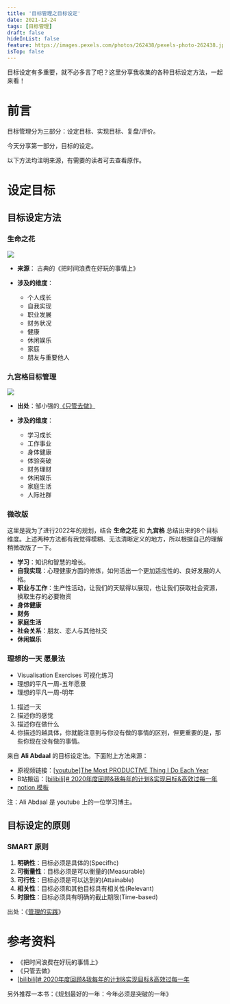 ```yaml
---
title: '目标管理之目标设定'
date: 2021-12-24
tags: [目标管理]
draft: false
hideInList: false
feature: https://images.pexels.com/photos/262438/pexels-photo-262438.jpeg
isTop: false
---
```

目标设定有多重要，就不必多言了吧？这里分享我收集的各种目标设定方法，一起来看！

<!--more-->


# 前言


目标管理分为三部分：设定目标、实现目标、复盘/评价。

今天分享第一部分，目标的设定。

以下方法均注明来源，有需要的读者可去查看原作。

# 设定目标

## 目标设定方法

### 生命之花

![](https://s2.loli.net/2021/12/24/NZpcM79g4eoBEjR.png)

- **来源**： 古典的《把时间浪费在好玩的事情上》

- **涉及的维度**：
	- 个人成长
	- 自我实现
	- 职业发展
	- 财务状况
	- 健康
	- 休闲娱乐
	- 家庭
	- 朋友与重要他人


### 九宫格目标管理

![](https://pic3.zhimg.com/80/v2-7481216eaf5e0f48ca661eb391243d2e_720w.jpg)

- **出处**：邹小强的[《只管去做》](https://baike.baidu.com/item/%E5%8F%AA%E7%AE%A1%E5%8E%BB%E5%81%9A/22249453?fr=aladdin)

- **涉及的维度**：
	- 学习成长
	- 工作事业
	- 身体健康
	- 体验突破
	- 财务理财
	- 休闲娱乐
	- 家庭生活
	- 人际社群

### 微改版

这里是我为了进行2022年的规划，结合 **生命之花** 和 **九宫格** 总结出来的8个目标维度。上述两种方法都有我觉得模糊、无法清晰定义的地方，所以根据自己的理解稍微改版了一下。

- **学习**：知识和智慧的增长。
- **自我实现**：心理健康方面的修炼，如何活出一个更加适应性的、良好发展的人格。
- **职业与工作**：生产性活动，让我们的天赋得以展现，也让我们获取社会资源，换取生存的必要物资
- **身体健康**
- **财务**
- **家庭生活**
- **社会关系**：朋友、恋人与其他社交
- **休闲娱乐**


### 理想的一天 愿景法


- Visualisation Exercises 可视化练习
- 理想的平凡一周-五年愿景
- 理想的平凡一周-明年

1. 描述一天
2. 描述你的感觉
3. 描述你在做什么
4. 你描述的越具体，你就能注意到与你没有做的事情的区别，但更重要的是，那些你现在没有做的事情。



来自 **Ali Abdaal** 的目标设定法。下面附上方法来源：

- 原视频链接：[[youtube]The Most PRODUCTIVE Thing I Do Each Year](https://www.youtube.com/watch?v=ERGbgvvCJ8o)
- B站搬运：[[bilibili]# 2020年度回顾&我每年的计划&实现目标&高效过每一年](https://www.bilibili.com/video/BV16p4y1s7Nk?p=2)
- [notion 模板](https://www.notion.so/Ali-s-2020-Annual-Review-Template-3d47f8fdebba4e35a4208a68380d097d)


注：Ali Abdaal 是 youtube 上的一位学习博主。




## 目标设定的原则

### SMART 原则

1. **明确性**：目标必须是具体的(Specifhc)
2. **可衡量性**：目标必须是可以衡量的(Measurable)
3. **可行性**：目标必须是可以达到的(Attainable)
4. **相关性**：目标必须和其他目标具有相关性(Relevant)
5. **时限性**：目标必须具有明确的截止期限(Time-based)


出处：《[管理的实践](https://baike.baidu.com/item/%E7%AE%A1%E7%90%86%E7%9A%84%E5%AE%9E%E8%B7%B5/9683032)》

# 参考资料

- 《把时间浪费在好玩的事情上》
- 《只管去做》
- [[bilibili]# 2020年度回顾&我每年的计划&实现目标&高效过每一年](https://www.bilibili.com/video/BV16p4y1s7Nk?p=2)

另外推荐一本书：《规划最好的一年：今年必须是突破的一年》